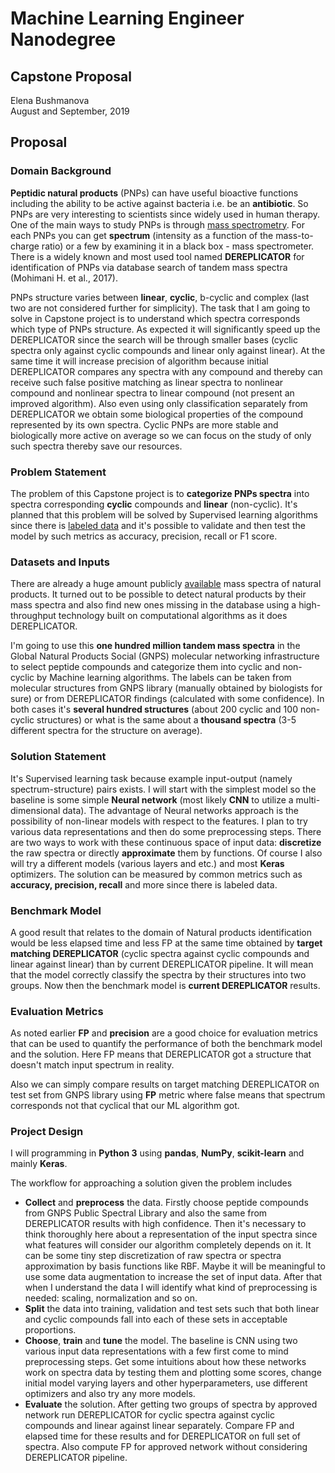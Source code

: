# Machine Learning Engineer Nanodegree
## Capstone Proposal
Elena Bushmanova  
August and September, 2019

## Proposal
<!-- _(approx. 2-3 pages)_ -->

### Domain Background
<!-- _(approx. 1-2 paragraphs)_ -->

<!-- In this section, provide brief details on the background information of the domain from which the project is proposed. Historical information relevant to the project should be included. It should be clear how or why a problem in the domain can or should be solved. Related academic research should be appropriately cited in this section, including why that research is relevant. Additionally, a discussion of your personal motivation for investigating a particular problem in the domain is encouraged but not required. -->

**Peptidic natural products** (PNPs) can have useful bioactive functions including the ability to be active against bacteria i.e. be an **antibiotic**. So PNPs are very interesting to scientists since widely used in human therapy. One of the main ways to study PNPs is through [mass spectrometry](https://en.wikipedia.org/wiki/Mass_spectrometry). For each PNPs you can get **spectrum** (intensity as a function of the mass-to-charge ratio) or a few by examining it in a black box - mass spectrometer. There is a widely known and most used tool named **DEREPLICATOR** for identification of PNPs via database search of tandem mass spectra (Mohimani H. et al., 2017).

PNPs structure varies between **linear**, **cyclic**, b-cyclic and complex (last two are not considered further for simplicity). The task that I am going to solve in Capstone project is to understand which spectra corresponds which type of PNPs structure. As expected it will  significantly speed up the DEREPLICATOR since the search will be through smaller bases (cyclic spectra only against cyclic compounds and linear only against linear). At the same time it will increase precision of algorithm because initial DEREPLICATOR compares any spectra with any compound and thereby can receive such false positive matching as linear spectra to nonlinear compound and nonlinear spectra to linear compound (not present an improved algorithm). Also even using only classification separately from DEREPLICATOR we obtain some biological properties of the compound represented by its own spectra. Cyclic PNPs are more stable and biologically more active on average so we can focus on the study of only such spectra thereby save our resources.

### Problem Statement
<!-- _(approx. 1 paragraph)_ -->

<!-- In this section, clearly describe the problem that is to be solved. The problem described should be well defined and should have at least one relevant potential solution. Additionally, describe the problem thoroughly such that it is clear that the problem is quantifiable (the problem can be expressed in mathematical or logical terms) , measurable (the problem can be measured by some metric and clearly observed), and replicable (the problem can be reproduced and occurs more than once). -->

The problem of this Capstone project is to **categorize PNPs spectra** into spectra corresponding **cyclic** compounds and **linear** (non-cyclic). It's planned that this problem will be solved by Supervised learning algorithms since there is [labeled data](https://gnps.ucsd.edu/ProteoSAFe/gnpslibrary.jsp?library=GNPS-LIBRARY#%7B%22Library_Class_input%22%3A%221%7C%7C2%7C%7C3%7C%7CEXACT%22%7D) and it's possible to validate and then test the model by such metrics as accuracy, precision, recall or F1 score.

### Datasets and Inputs
<!-- _(approx. 2-3 paragraphs)_ -->

<!-- In this section, the dataset(s) and/or input(s) being considered for the project should be thoroughly described, such as how they relate to the problem and why they should be used. Information such as how the dataset or input is (was) obtained, and the characteristics of the dataset or input, should be included with relevant references and citations as necessary It should be clear how the dataset(s) or input(s) will be used in the project and whether their use is appropriate given the context of the problem. -->

There are already a huge amount publicly [available](https://gnps.ucsd.edu/ProteoSAFe/gnpslibrary.jsp?library=GNPS-LIBRARY#%7B%22Library_Class_input%22%3A%221%7C%7C2%7C%7C3%7C%7CEXACT%22%7D) mass spectra of natural products. It turned out to be possible to detect natural products by their mass spectra and also find new ones missing in the database using a high-throughput technology built on computational algorithms as it does DEREPLICATOR.

I'm going to use this **one hundred million tandem mass spectra** in the Global Natural Products Social (GNPS) molecular networking infrastructure to select peptide compounds and categorize them into cyclic and non-cyclic by Machine learning algorithms. The labels can be taken from molecular structures from GNPS library (manually obtained by biologists for sure) or from DEREPLICATOR findings (calculated with some confidence). In both cases it's **several hundred structures** (about 200 cyclic and 100 non-cyclic structures) or what is the same about a **thousand spectra** (3-5 different spectra for the structure on average).

### Solution Statement
<!-- _(approx. 1 paragraph)_ -->

<!-- In this section, clearly describe a solution to the problem. The solution should be applicable to the project domain and appropriate for the dataset(s) or input(s) given. Additionally, describe the solution thoroughly such that it is clear that the solution is quantifiable (the solution can be expressed in mathematical or logical terms) , measurable (the solution can be measured by some metric and clearly observed), and replicable (the solution can be reproduced and occurs more than once). -->

It's Supervised learning task because example input-output (namely spectrum-structure) pairs exists. I will start with the simplest model so the baseline is some simple **Neural network** (most likely **CNN** to utilize a multi-dimensional data). The advantage of Neural networks approach is the possibility of non-linear models with respect to the features. I plan to try various data representations and then do some preprocessing steps. There are two ways to work with these continuous space of input data: **discretize** the raw spectra or directly **approximate** them by functions. Of course I also will try a different models (various layers and etc.) and most **Keras** optimizers. The solution can be measured by common metrics such as **accuracy, precision, recall** and more since there is labeled data.

### Benchmark Model
<!-- _(approximately 1-2 paragraphs)_ -->

<!-- In this section, provide the details for a benchmark model or result that relates to the domain, problem statement, and intended solution. Ideally, the benchmark model or result contextualizes existing methods or known information in the domain and problem given, which could then be objectively compared to the solution. Describe how the benchmark model or result is measurable (can be measured by some metric and clearly observed) with thorough detail. -->

A good result that relates to the domain of Natural products identification would be less elapsed time and less FP at the same time obtained by **target matching DEREPLICATOR** (cyclic spectra against cyclic compounds and linear against linear) than by current DEREPLICATOR pipeline. It will mean that the model correctly classify the spectra by their structures into two groups. Now then the benchmark model is **current DEREPLICATOR** results.

### Evaluation Metrics
<!-- _(approx. 1-2 paragraphs)_ -->

<!-- In this section, propose at least one evaluation metric that can be used to quantify the performance of both the benchmark model and the solution model. The evaluation metric(s) you propose should be appropriate given the context of the data, the problem statement, and the intended solution. Describe how the evaluation metric(s) are derived and provide an example of their mathematical representations (if applicable). Complex evaluation metrics should be clearly defined and quantifiable (can be expressed in mathematical or logical terms). -->

As noted earlier **FP** and **precision** are a good choice for evaluation metrics that can be used to quantify the performance of both the benchmark model and the solution. Here FP means that DEREPLICATOR got a structure that doesn't match input spectrum in reality.

Also we can simply compare results on target matching DEREPLICATOR on test set from GNPS library using **FP** metric where false means that spectrum corresponds not that cyclical that our ML algorithm got.

### Project Design
<!-- _(approx. 1 page)_ -->

<!-- In this final section, summarize a theoretical workflow for approaching a solution given the problem. Provide thorough discussion for what strategies you may consider employing, what analysis of the data might be required before being used, or which algorithms will be considered for your implementation. The workflow and discussion that you provide should align with the qualities of the previous sections. Additionally, you are encouraged to include small visualizations, pseudocode, or diagrams to aid in describing the project design, but it is not required. The discussion should clearly outline your intended workflow of the capstone project. -->

I will programming in **Python 3** using **pandas**, **NumPy**, **scikit-learn** and mainly **Keras**.

The workflow for approaching a solution given the problem includes
- **Collect** and **preprocess** the data. Firstly choose peptide compounds from GNPS Public Spectral Library and also the same from DEREPLICATOR results with high confidence. Then it's necessary to think thoroughly here about a representation of the input spectra since what features will consider our algorithm completely depends on it. It can be some tiny step discretization of raw spectra or spectra approximation by basis functions like RBF. Maybe it will be meaningful to use some data augmentation to increase the set of input data. After that when I understand the data I will identify what kind of preprocessing is needed: scaling, normalization and so on.
- **Split** the data into training, validation and test sets such that both linear and cyclic compounds fall into each of these sets in acceptable proportions.
- **Choose**, **train** and **tune** the model. The baseline is CNN using two various input data representations with a few first come to mind preprocessing steps. Get some intuitions about how these networks work on spectra data by testing them and plotting some scores, change initial model varying layers and other hyperparameters, use different optimizers and also try any more models.
- **Evaluate** the solution. After getting two groups of spectra by approved network run DEREPLICATOR for cyclic spectra against cyclic compounds and linear against linear separately. Compare FP and elapsed time for these results and for DEREPLICATOR on full set of spectra. Also compute FP for approved network without considering DEREPLICATOR pipeline.


<!-- ----------- -->

<!-- **Before submitting your proposal, ask yourself. . .** -->

<!-- - Does the proposal you have written follow a well-organized structure similar to that of the project template? -->
<!-- - Is each section (particularly **Solution Statement** and **Project Design**) written in a clear, concise and specific fashion? Are there any ambiguous terms or phrases that need clarification? -->
<!-- - Would the intended audience of your project be able to understand your proposal? -->
<!-- - Have you properly proofread your proposal to assure there are minimal grammatical and spelling mistakes? -->
<!-- - Are all the resources used for this project correctly cited and referenced? -->
